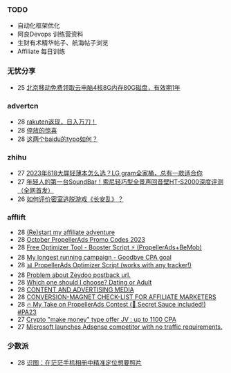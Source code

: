 ### TODO
-  自动化框架优化
-  阿良Devops 训练营资料
-  生财有术精华帖子、航海帖子浏览
-  Affiliate 每日训练

### 无忧分享
<!-- ruyo:START -->
-  25 [北京移动免费领取云电脑4核8G内存80G磁盘，有效期1年](https://51.ruyo.net/18513.html)<!-- ruyo:END -->

### advertcn
<!-- advertcn:START -->
-  28 [rakuten返现，日入万刀！](https://www.advertcn.com/forum.php?mod=viewthread&tid=112729)
-  28 [停放的惊喜](https://www.advertcn.com/forum.php?mod=viewthread&tid=112727)
-  28 [这两个baidu的typo如何？](https://www.advertcn.com/forum.php?mod=viewthread&tid=112726)<!-- advertcn:END -->

### zhihu
<!-- zhihu:START -->
-  27 [2023年618大屏轻薄本怎么选？LG gram全家桶，总有一款适合你](http://zhuanlan.zhihu.com/p/632641888?utm_campaign=rss&utm_medium=rss&utm_source=rss&utm_content=title)
-  27 [年轻人的第一台SoundBar！索尼轻巧型全景声回音壁HT-S2000深度评测（全网首发）](http://zhuanlan.zhihu.com/p/630990296?utm_campaign=rss&utm_medium=rss&utm_source=rss&utm_content=title)
-  26 [如何评价密室逃脱游戏《长安乱》？](http://www.zhihu.com/question/563950552/answer/3045961312?utm_campaign=rss&utm_medium=rss&utm_source=rss&utm_content=title)<!-- zhihu:END -->

### afflift
<!-- afflift:START -->
-  28 [&lpar;Re&rpar;start my affiliate adventure](https://afflift.com/f/threads/re-start-my-affiliate-adventure.11887/)
-  28 [October PropellerAds Promo Codes 2023](https://afflift.com/f/threads/october-propellerads-promo-codes-2023.11767/)
-  28 [Free Optimizer Tool - Booster Script ⚡ &lpar;PropellerAds+BeMob&rpar;](https://afflift.com/f/threads/free-optimizer-tool-booster-script-%E2%9A%A1-propellerads-bemob.10601/)
-  28 [My longest running campaign - Goodbye CPA goal](https://afflift.com/f/threads/my-longest-running-campaign-goodbye-cpa-goal.11839/)
-  28 [📊 PropellerAds Optimizer Script &lpar;works with any tracker!&rpar;](https://afflift.com/f/threads/%F0%9F%93%8A-propellerads-optimizer-script-works-with-any-tracker.11813/)
-  28 [Problem about Zeydoo postback url.](https://afflift.com/f/threads/problem-about-zeydoo-postback-url.11886/)
-  28 [Which one should I choose? Dating or Adult](https://afflift.com/f/threads/which-one-should-i-choose-dating-or-adult.11776/)
-  28 [CONTENT AND ADVERTISING MEDIA](https://afflift.com/f/threads/content-and-advertising-media.11793/)
-  28 [CONVERSION-MAGNET CHECK-LIST FOR AFFILIATE MARKETERS](https://afflift.com/f/threads/conversion-magnet-check-list-for-affiliate-marketers.11882/)
-  28 [🔥 My Take on PropellerAds Contest &lpar;🍅 Secret Sauce included!&rpar; #PA23](https://afflift.com/f/threads/%F0%9F%94%A5-my-take-on-propellerads-contest-%F0%9F%8D%85-secret-sauce-included-pa23.11642/)
-  27 [Crypto &quot;make money&quot; type offer JV : up to 1100 CPA](https://afflift.com/f/threads/crypto-make-money-type-offer-jv-up-to-1100-cpa.11884/)
-  27 [Microsoft launches Adsense competitor with no traffic requirements.](https://afflift.com/f/threads/microsoft-launches-adsense-competitor-with-no-traffic-requirements.11879/)<!-- afflift:END -->

### 少数派
<!-- sspai:START -->
-  28 [识图：在茫茫手机相册中精准定位想要照片](https://sspai.com/post/83441)<!-- sspai:END -->
